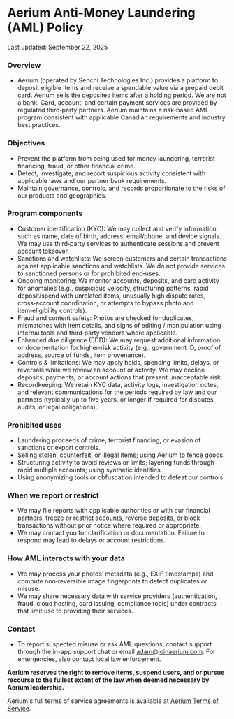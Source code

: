 # Aerium Anti‑Money Laundering (AML) Policy

Last updated: September 22, 2025

### Overview
- Aerium (operated by Senchi Technologies Inc.) provides a platform to deposit eligible items and receive a spendable value via a prepaid debit card. Aerium sells the deposited items after a holding period. We are not a bank. Card, account, and certain payment services are provided by regulated third‑party partners. Aerium maintains a risk‑based AML program consistent with applicable Canadian requirements and industry best practices.

### Objectives
- Prevent the platform from being used for money laundering, terrorist financing, fraud, or other financial crime.
- Detect, investigate, and report suspicious activity consistent with applicable laws and our partner bank requirements.
- Maintain governance, controls, and records proportionate to the risks of our products and geographies.

### Program components
- Customer identification (KYC): We may collect and verify information such as name, date of birth, address, email/phone, and device signals. We may use third‑party services to authenticate sessions and prevent account takeover.
- Sanctions and watchlists: We screen customers and certain transactions against applicable sanctions and watchlists. We do not provide services to sanctioned persons or for prohibited end‑uses.
- Ongoing monitoring: We monitor accounts, deposits, and card activity for anomalies (e.g., suspicious velocity, structuring patterns, rapid deposit/spend with unrelated items, unusually high dispute rates, cross‑account coordination, or attempts to bypass photo and item‑eligibility controls).
- Fraud and content safety: Photos are checked for duplicates, mismatches with item details, and signs of editing / manipulation using internal tools and third‑party vendors where applicable.
- Enhanced due diligence (EDD): We may request additional information or documentation for higher‑risk activity (e.g., government ID, proof of address, source of funds, item provenance).
- Controls & limitations: We may apply holds, spending limits, delays, or reversals while we review an account or activity. We may decline deposits, payments, or account actions that present unacceptable risk.
- Recordkeeping: We retain KYC data, activity logs, investigation notes, and relevant communications for the periods required by law and our partners (typically up to five years, or longer if required for disputes, audits, or legal obligations).

### Prohibited uses
- Laundering proceeds of crime, terrorist financing, or evasion of sanctions or export controls.
- Selling stolen, counterfeit, or illegal items; using Aerium to fence goods.
- Structuring activity to avoid reviews or limits; layering funds through rapid multiple accounts; using synthetic identities.
- Using anonymizing tools or obfuscation intended to defeat our controls.

### When we report or restrict
- We may file reports with applicable authorities or with our financial partners, freeze or restrict accounts, reverse deposits, or block transactions without prior notice where required or appropriate.
- We may contact you for clarification or documentation. Failure to respond may lead to delays or account restrictions.

### How AML interacts with your data
- We may process your photos’ metadata (e.g., EXIF timestamps) and compute non‑reversible image fingerprints to detect duplicates or misuse.
- We may share necessary data with service providers (authentication, fraud, cloud hosting, card issuing, compliance tools) under contracts that limit use to providing their services.

### Contact
- To report suspected misuse or ask AML questions, contact support through the in-app support chat or email [adam@joinaerium.com](mailto:adam@joinaerium.com). For emergencies, also contact local law enforcement.

**Aerium reserves the right to remove items, suspend users, and or pursue recourse to the fullest extent of the law when deemed necessary by Aerium leadership.** 

Aerium's full terms of service agreements is available at [Aerium Terms of Service](/legal/terms-of-service).
